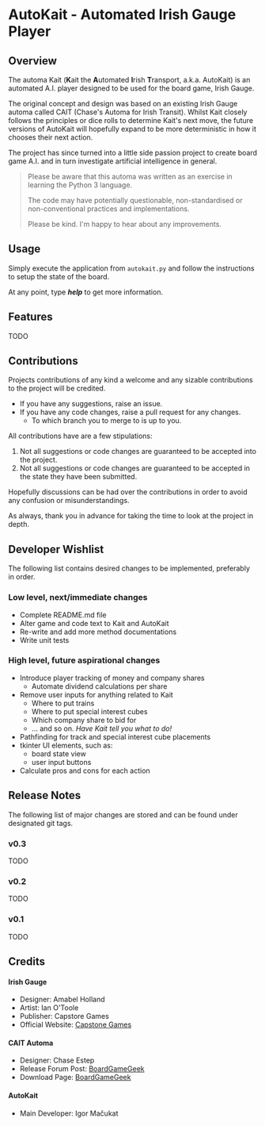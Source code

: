 # AutoKait - Automated Irish Gauge Player

## Overview

The automa Kait (**K**ait the **A**utomated **I**rish **T**ransport, a.k.a. AutoKait) is an automated A.I. player
designed to be used for the board game, Irish Gauge.

The original concept and design was based on an existing Irish Gauge automa called CAIT (Chase's Automa for Irish
Transit). Whilst Kait closely follows the principles or dice rolls to determine Kait's next move, the future versions of
AutoKait will hopefully expand to be more deterministic in how it chooses their next action.

The project has since turned into a little side passion project to create board game A.I. and in turn investigate
artificial intelligence in general.

> Please be aware that this automa was written as an exercise in learning the Python 3 language.
>
> The code may have potentially questionable, non-standardised or non-conventional practices and implementations.
>
> Please be kind. I'm happy to hear about any improvements.

## Usage

Simply execute the application from `autokait.py` and follow the instructions to setup the state of the board.

At any point, type **_help_** to get more information.

## Features

TODO

## Contributions

Projects contributions of any kind a welcome and any sizable contributions to the project will be credited.

- If you have any suggestions, raise an issue.
- If you have any code changes, raise a pull request for any changes.
    - To which branch you to merge to is up to you.

All contributions have are a few stipulations:

1. Not all suggestions or code changes are guaranteed to be accepted into the project.
2. Not all suggestions or code changes are guaranteed to be accepted in the state they have been submitted.

Hopefully discussions can be had over the contributions in order to avoid any confusion or misunderstandings.

As always, thank you in advance for taking the time to look at the project in depth.

## Developer Wishlist

The following list contains desired changes to be implemented, preferably in order.

### Low level, next/immediate changes

* Complete README.md file
* Alter game and code text to Kait and AutoKait
* Re-write and add more method documentations
* Write unit tests

### High level, future aspirational changes

* Introduce player tracking of money and company shares
    * Automate dividend calculations per share
* Remove user inputs for anything related to Kait
    * Where to put trains
    * Where to put special interest cubes
    * Which company share to bid for
    * ... and so on. _Have Kait tell you what to do!_
* Pathfinding for track and special interest cube placements
* tkinter UI elements, such as:
    * board state view
    * user input buttons
* Calculate pros and cons for each action

## Release Notes

The following list of major changes are stored and can be found under designated git tags.

### v0.3

TODO

### v0.2

TODO

### v0.1

TODO

## Credits

#### Irish Gauge

* Designer: Amabel Holland
* Artist: Ian O'Toole
* Publisher: Capstore Games
* Official Website: [Capstone Games](https://capstone-games.com/board-games/irish-gauge/)

#### CAIT Automa

* Designer: Chase Estep
* Release Forum Post: [BoardGameGeek](https://boardgamegeek.com/thread/2321313/cait-irish-gauge-automa-solo-or-2p-games)
* Download Page: [BoardGameGeek](https://boardgamegeek.com/filepage/192125/cait-automa)

#### AutoKait

* Main Developer: Igor Mačukat
